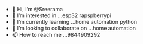 - 👋 Hi, I’m @Sreerama
- 👀 I’m interested in ...esp32 rapspberrypi 
- 🌱 I’m currently learning ...home automation python 
- 💞️ I’m looking to collaborate on ...home automation 
- 📫 How to reach me ...9844909292

<!---
Sreeraman22/Sreeraman22 is a ✨ special ✨ repository because its `README.md` (this file) appears on your GitHub profile.
You can click the Preview link to take a look at your changes.
--->
